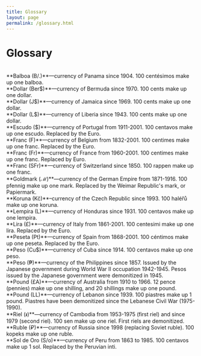 ```yaml
---
title: Glossary 
layout: page
permalink: /glossary.html
---
```

# Glossary
<br>
**Balboa (B/.)**—currency of Panama since 1904. 100 centésimos make up one balboa. 
<br>
**Dollar (Ber$)**—currency of Bermuda since 1970. 100 cents make up one dollar.  
<br>
**Dollar (J$)**—currency of Jamaica since 1969. 100 cents make up one dollar.   
<br>
**Dollar (L$)**—currency of Liberia since 1943. 100 cents make up one dollar.  
<br>
**Escudo ($)**—currency of Portugal from 1911-2001. 100 centavos make up one escudo. Replaced by the Euro. 
<br>
**Franc (F)**—currency of Belgium from 1832-2001. 100 centimes make up one franc. Replaced by the Euro. 
<br>
**Franc (Fr)**—currency of France from 1960-2001. 100 centimes make up one franc. Replaced by Euro. 
<br>
**Franc (SFr)**—currency of Switzerland since 1850. 100 rappen make up one franc.  
<br>
**Goldmark (ℳ)**—currency of the German Empire from 1871-1916. 100 pfennig make up one mark. Replaced by the Weimar Republic's mark, or Papiermark.  
<br>
**Koruna (Kč)**–currency of the Czech Republic since 1993. 100 haléřů make up one koruna.  
<br>
**Lempira (L)**—currency of Honduras since 1931. 100 centavos make up one lempira.   
<br>
**Lira (£)**—currency of Italy from 1861-2001. 100 centesimi make up one lira. Replaced by the Euro.  
<br>
**Peseta (₧)**—currency of Spain from 1868-2001. 100 céntimos make up one peseta. Replaced by the Euro.  
<br>
**Peso (Cu$)**—currency of Cuba since 1914. 100 centavos make up one peso.  
<br>
**Peso (₱)**—currency of the Philippines since 1857. Issued by the Japanese government during World War II occupation 1942-1945. Pesos issued by the Japanese government were demonitized in 1945.  
<br>
**Pound (£A)**—currency of Australia from 1910 to 1966. 12 pence (pennies) make up one shilling, and 20 shillings make up one pound.  
<br>
**Pound (LL)**—currency of Lebanon since 1939. 100 piastres make up 1 pound. Piastres have been demonitized since the Lebanese Civil War (1975-1990).  
<br>
**Riel (៛)**—currency of Cambodia from 1953-1975 (first riel) and since 1979 (second riel). 100 sen make up one riel. First riels are demonitized.   
<br>
**Ruble (₽)**—currency of Russia since 1998 (replacing Soviet ruble). 100 kopeks make up one ruble.  
<br>
**Sol de Oro (S/o)**—currency of Peru from 1863 to 1985. 100 centavos make up 1 sol. Replaced by the Peruvian inti.    

